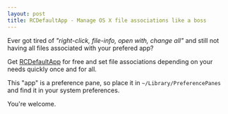 ```yaml
---
layout: post
title: RCDefaultApp - Manage OS X file associations like a boss
---
```


Ever got tired of *"right-click, file-info, open with, change all"* and still not having all files associated with your prefered app?

Get [RCDefaultApp](http://www.rubicode.com/Software/RCDefaultApp/) for free and set file associations depending on your needs quickly once and for all.

This "app" is a preference pane, so place it in `~/Library/PreferencePanes` and find it in your system preferences.

You're welcome.